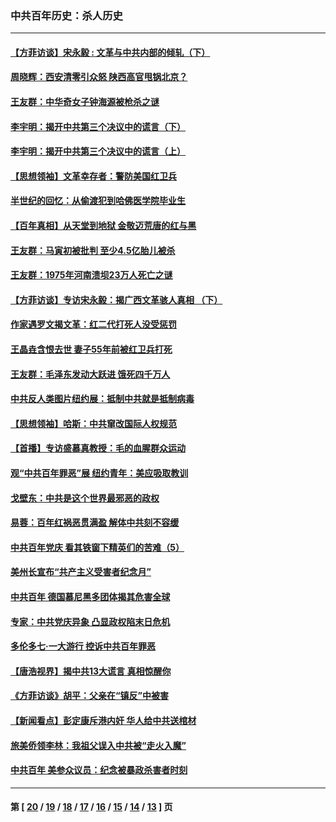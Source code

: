 ### 中共百年历史：杀人历史
---
#### [【方菲访谈】宋永毅 : 文革与中共内部的倾轧（下）](../../pages/nf1176106/n13486836.md?04170430) 
#### [周晓辉：西安清零引众怒 陕西高官甩锅北京？](../../pages/nf1176106/n13484627.md?04170430) 
#### [王友群：中华奇女子钟海源被枪杀之谜](../../pages/nf1176106/n13430555.md?04170430) 
#### [李宇明：揭开中共第三个决议中的谎言（下）](../../pages/nf1176106/n13389389.md?04170430) 
#### [李宇明：揭开中共第三个决议中的谎言（上）](../../pages/nf1176106/n13388697.md?04170430) 
#### [【思想领袖】文革幸存者：警防美国红卫兵](../../pages/nf1176106/n13339289.md?04170430) 
#### [半世纪的回忆：从偷渡犯到哈佛医学院毕业生](../../pages/nf1176106/n13345328.md?04170430) 
#### [【百年真相】从天堂到地狱 金敬迈荒唐的红与黑](../../pages/nf1176106/n13336995.md?04170430) 
#### [王友群：马寅初被批判 至少4.5亿胎儿被杀](../../pages/nf1176106/n13260313.md?04170430) 
#### [王友群：1975年河南溃坝23万人死亡之谜](../../pages/nf1176106/n13231576.md?04170430) 
#### [【方菲访谈】专访宋永毅：揭广西文革骇人真相 （下）](../../pages/nf1176106/n13209074.md?04170430) 
#### [作家遇罗文揭文革：红二代打死人没受惩罚](../../pages/nf1176106/n13205254.md?04170430) 
#### [王晶垚含恨去世 妻子55年前被红卫兵打死](../../pages/nf1176106/n13203590.md?04170430) 
#### [王友群：毛泽东发动大跃进 饿死四千万人](../../pages/nf1176106/n13177158.md?04170430) 
#### [中共反人类图片纽约展：抵制中共就是抵制病毒](../../pages/nf1176106/n13115371.md?04170430) 
#### [【思想领袖】哈斯：中共窜改国际人权规范](../../pages/nf1176106/n13053647.md?04170430) 
#### [【首播】专访盛慕真教授：毛的血腥群众运动](../../pages/nf1176106/n13091782.md?04170430) 
#### [观“中共百年罪恶”展 纽约青年：美应吸取教训](../../pages/nf1176106/n13085246.md?04170430) 
#### [戈壁东：中共是这个世界最邪恶的政权](../../pages/nf1176106/n13085641.md?04170430) 
#### [易蓉：百年红祸恶贯满盈 解体中共刻不容缓](../../pages/nf1176106/n13084455.md?04170430) 
#### [中共百年党庆 看其铁窗下精英们的苦难（5）](../../pages/nf1176106/n13076766.md?04170430) 
#### [美州长宣布“共产主义受害者纪念月”](../../pages/nf1176106/n13074024.md?04170430) 
#### [中共百年 德国慕尼黑多团体揭其危害全球](../../pages/nf1176106/n13068873.md?04170430) 
#### [专家：中共党庆异象 凸显政权陷末日危机](../../pages/nf1176106/n13067084.md?04170430) 
#### [多伦多七·一大游行 控诉中共百年罪恶](../../pages/nf1176106/n13062043.md?04170430) 
#### [【唐浩视界】揭中共13大谎言 真相惊醒你](../../pages/nf1176106/n13065208.md?04170430) 
#### [《方菲访谈》胡平：父亲在“镇反”中被害](../../pages/nf1176106/n13064114.md?04170430) 
#### [【新闻看点】彭定康斥港内奸 华人给中共送棺材](../../pages/nf1176106/n13064230.md?04170430) 
#### [旅美侨领李林：我祖父误入中共被“走火入魔”](../../pages/nf1176106/n13062777.md?04170430) 
#### [中共百年 美参众议员：纪念被暴政杀害者时刻](../../pages/nf1176106/n13063735.md?04170430) 

---
#### 第 [ [20](./20.md?04170430) / [19](./19.md?04170430) / [18](./18.md?04170430) / [17](./17.md?04170430) / [16](./16.md?04170430) / [15](./15.md?04170430) / [14](./14.md?04170430) / [13](./13.md?04170430) ] 页
